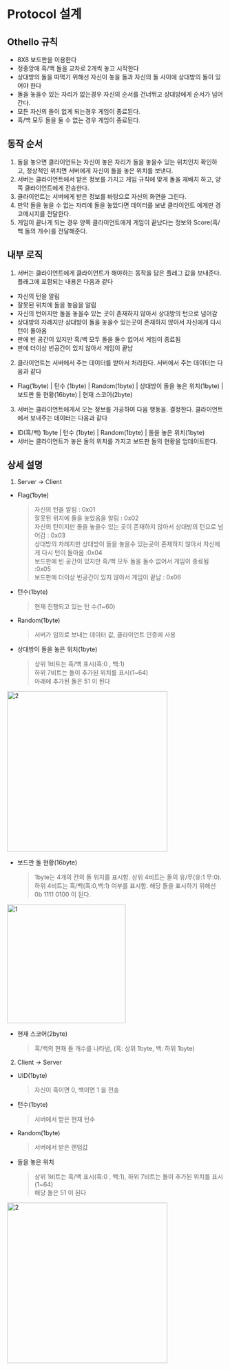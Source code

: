 # Protocol 설계

## Othello 규칙

- 8X8 보드판을 이용한다 
- 정중앙에 흑/백 돌을 교차로 2개씩 놓고 시작한다
- 상대방의 돌을 따먹기 위해선 자신이 놓을 돌과 자신의 돌 사이에 상대방의 돌이 있어야 한다
- 돌을 놓을수 있는 자리가 없는경우 자신의 순서를 건너뛰고 상대방에게 순서가 넘어간다.
- 모든 자신의 돌이 없게 되는경우 게임이 종료된다.
- 흑/백 모두 돌을 둘 수 없는 경우 게임이 종료된다.


## 동작 순서

1. 돌을 놓으면 클라이언트는 자신이 놓은 자리가 돌을 놓을수 있는 위치인지 확인하고, 정상적인 위치면 서버에게 자신이 돌을 놓은 위치를 보낸다.
2. 서버는 클라이언트에서 받은 정보를 가지고 게임 규칙에 맞게 돌을 재배치 하고, 양쪽 클라이언트에게 전송한다.
3. 클라이언트는 서버에게 받은 정보를 바탕으로 자신의 화면을 그린다.
4. 만약 돌을 놓을 수 없는 자리에 돌을 놓았다면 데이터를 보낸 클라이언트 에게만 경고메시지를 전달한다.
5. 게임이 끝나게 되는 경우 양쪽 클라이언트에게 게임이 끝났다는 정보와 Score(흑/백 돌의 개수)를 전달해준다.

## 내부 로직 

1. 서버는 클라이언트에게 클라이언트가 해야하는 동작을 담은 플레그 값을 보내준다. 플래그에 포함되는 내용은 다음과 같다
- 자신의 턴을 알림
- 잘못된 위치에 돌을 놓음을 알림
- 자신의 턴이지만 돌을 놓을수 있는 곳이 존재하지 않아서 상대방의 턴으로 넘어감
- 상대방의 차례지만 상대방이 돌을 놓을수 있는곳이 존재하지 않아서 자신에게 다시 턴이 돌아옴
- 판에 빈 공간이 있지만 흑/백 모두 돌을 둘수 없어서 게임이 종료됨
- 판에 더이상 빈공간이 있지 않아서 게임이 끝남


2. 클라이언트는 서버에서 주는 데이터를 받아서 처리한다. 서버에서 주는 데이터는 다음과 같다
- Flag(1byte) | 턴수 (1byte) | Random(1byte) | 상대방이 돌을 놓은 위치(1byte) | 보드판 돌 현황(16byte) | 현재 스코어(2byte)


3. 서버는 클라이언트에게서 오는 정보를 가공하여 다음 행동을. 결정한다. 클라이언트에서 보내주는 데이터는 다음과 같다
- ID(흑/백) 1byte | 턴수 (1byte) | Random(1byte) | 돌을 놓은 위치(1byte)
- 서버는 클라이언트가 놓은 돌의 위치를 가지고 보드판 돌의 현황을 업데이트한다.



## 상세 설명

1. Server -> Client  

- Flag(1byte) 
	>  자신의 턴을 알림 : 0x01  
    >  잘못된 위치에 돌을 놓았음을 알림 : 0x02  
    >  자신의 턴이지만 돌을 놓을수 있는 곳이 존재하지 않아서 상대방의 턴으로 넘어감 : 0x03  
    >  상대방의 차례지만 상대방이 돌을 놓을수 있는곳이 존재하지 않아서 자신에게 다시 턴이 돌아옴 :0x04  
    >  보드판에 빈 공간이 있지만 흑/백 모두 돌을 둘수 없어서 게임이 종료됨 :0x05  
    >  보드판에 더이상 빈공간이 있지 않아서 게임이 끝남 : 0x06  


- 턴수(1byte)
	> 현재 진행되고 있는 턴 수(1~60)


- Random(1byte)
	> 서버가 임의로 보내는 데이터 값, 클라이언트 인증에 사용


- 상대방이 돌을 놓은 위치(1byte)
	> 상위 1비트는 흑/백 표시(흑:0 , 백:1)  
	> 하위 7비트는 돌이 추가된 위치를 표시(1~64)  
	> 아래에 추가된 돌은 51 이 된다
<img width="372" alt="2" src="https://user-images.githubusercontent.com/33616490/51172964-c6a1ec00-18f7-11e9-8805-13a70ee49af4.png">



- 보드판 돌 현황(16byte)
	> 1byte는 4개의 칸의 돌 위치를 표시함. 
	> 상위 4비트는 돌의 유/무(유:1 무:0). 
	> 하위 4비트는 흑/백(흑:0,백:1) 여부를 표시함. 
	> 해당 돌을 표시하기 위해선 0b 1111 0100 이 된다.
<img width="275" alt="1" src="https://user-images.githubusercontent.com/33616490/51172034-b0932c00-18f5-11e9-99ee-d9d8d3a126be.png">
  
  
  
- 현재 스코어(2byte)
	> 흑/백의 현재 돌 개수를 나타냄, (흑: 상위 1byte, 백: 하위 1byte)

  
2. Client -> Server
  
- UID(1byte)
	> 자신이 흑이면 0, 백이면 1 을 전송
  
  
- 턴수(1byte)
	> 서버에서 받은 현재 턴수
  
  
- Random(1byte)
	> 서버에서 받은 랜덤값
  
  
- 돌을 놓은 위치
	> 상위 1비트는 흑/백 표시(흑:0 , 백:1), 하위 7비트는 돌이 추가된 위치를 표시(1~64)  
	> 해당 돌은 51 이 된다
<img width="372" alt="2" src="https://user-images.githubusercontent.com/33616490/51172964-c6a1ec00-18f7-11e9-8805-13a70ee49af4.png">
	

